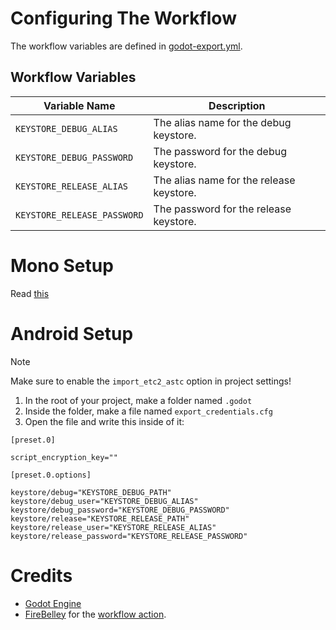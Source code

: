 # Configuring The Workflow
The workflow variables are defined in [godot-export.yml](https://github.com/RazerTexz/EasyGodot/blob/main/.github/workflows/godot-export.yml).

## Workflow Variables
| Variable Name               | Description                                           |
|-----------------------------|-------------------------------------------------------|
| `KEYSTORE_DEBUG_ALIAS`      | The alias name for the debug keystore.                |
| `KEYSTORE_DEBUG_PASSWORD`   | The password for the debug keystore.                  |
| `KEYSTORE_RELEASE_ALIAS`    | The alias name for the release keystore.              |
| `KEYSTORE_RELEASE_PASSWORD` | The password for the release keystore.                |

# Mono Setup
Read [this](https://github.com/firebelley/godot-export?tab=readme-ov-file#mono-builds)

# Android Setup
> [!NOTE]
> Make sure to enable the `import_etc2_astc` option in project settings!

1. In the root of your project, make a folder named `.godot`
2. Inside the folder, make a file named `export_credentials.cfg`
3. Open the file and write this inside of it:
```gdscript
[preset.0]

script_encryption_key=""

[preset.0.options]

keystore/debug="KEYSTORE_DEBUG_PATH"
keystore/debug_user="KEYSTORE_DEBUG_ALIAS"
keystore/debug_password="KEYSTORE_DEBUG_PASSWORD"
keystore/release="KEYSTORE_RELEASE_PATH"
keystore/release_user="KEYSTORE_RELEASE_ALIAS"
keystore/release_password="KEYSTORE_RELEASE_PASSWORD"
```

# Credits
- [Godot Engine](https://godotengine.org)
- [FireBelley](https://github.com/firebelley) for the [workflow action](https://github.com/firebelley/godot-export).
